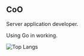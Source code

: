 ## CoO

Server application developer.

Using Go in working.

![Top Langs](https://github-readme-stats.vercel.app/api/top-langs/?username=delichik&hide=css,html&exclude_repo=fuwari,blog)
